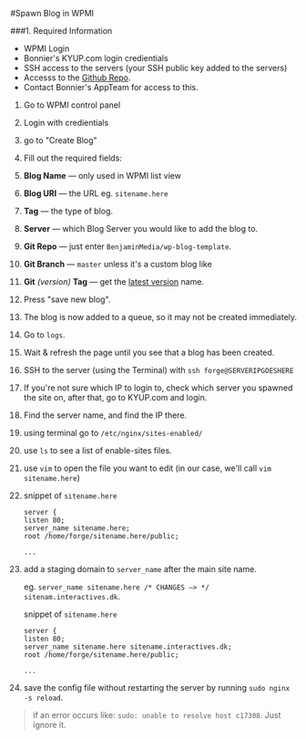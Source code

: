 #Spawn Blog in WPMI

###1. Required Information
* WPMI Login
* Bonnier's KYUP.com login credientials
* SSH access to the servers (your SSH public key added to the servers)
* Accesss to the [Github Repo](https://github.com/BenjaminMedia/wp-blog-template).
* Contact Bonnier's AppTeam for access to this.


1. Go to WPMI control panel
2. Login with credientials
3. go to "Create Blog"
4. Fill out the required fields:
  5. **Blog Name** — only used in WPMI list view
  6. **Blog URI** — the URL eg. `sitename.here`
  7. **Tag** — the type of blog.
  8. **Server** — which Blog Server you would like to add the blog to.
  9. **Git Repo** — just enter `BenjaminMedia/wp-blog-template`.
  10. **Git Branch** — `master` unless it's a custom blog like 
  11. **Git** *(version)* **Tag** — get the [latest version](https://github.com/BenjaminMedia/wp-blog-template/releases) name.
  12. Press "save new blog".

13. The blog is now added to a queue, so it may not be created immediately.

13. Go to `logs`.
14. Wait & refresh the page until you see that a blog has been created.
15. SSH to the server (using the Terminal) with ```ssh forge@SERVERIPGOESHERE```
  16. If you're not sure which IP to login to, check which server you spawned the site on, after that, go to KYUP.com and login.
  17. Find the server name, and find the IP there.

18. using terminal go to ```/etc/nginx/sites-enabled/```

20. use ```ls``` to see a list of enable-sites files.

21. use ```vim``` to open the file you want to edit (in our case, we'll call ```vim sitename.here```)

22. snippet of `sitename.here`

	````
	server {
	listen 80;
	server_name sitename.here;
	root /home/forge/sitename.here/public;
	
	...
	````

23. add a staging domain to `server_name` after the main site name.

  	eg. `server_name sitename.here /* CHANGES —> */ sitenam.interactives.dk`.
  
	snippet of `sitename.here`
	
	```` sitename.here
	server {
	listen 80;
	server_name sitename.here sitename.interactives.dk;
	root /home/forge/sitename.here/public;
	
	...
	````

26. save the config file without restarting the server by running `sudo nginx -s reload`.

> if an error occurs like: `sudo: unable to resolve host c17308`. Just ignore it.
